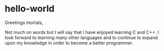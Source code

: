 # hello-world

Greetings mortals,

Not much on words but I will say that I have enjoyed learning C and C++. I look forward to learning many other languages and to continue to expand upon my knowledge in order to become a better programmer. 
